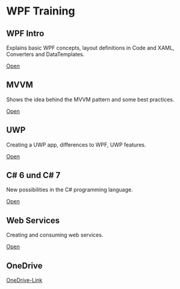 # WPF Training

## WPF Intro
Explains basic WPF concepts, layout definitions in Code and XAML, Converters and DataTemplates.

[Open](wpf-intro.md)

## MVVM
Shows the idea behind the MVVM pattern and some best practices.

[Open](wpf-mvvm.md)

## UWP
Creating a UWP app, differences to WPF, UWP features.

[Open](uwp-intro.md)

## C# 6 und C# 7
New possibilities in the C# programming language.

[Open](csharp.md)

## Web Services
Creating and consuming web services.

[Open](webservices.md)

## OneDrive
[OneDrive-Link](https://1drv.ms/f/s!AmhOdPQca9GPj6ZB9rdovS7duUq_aQ)